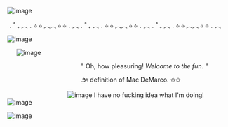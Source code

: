 ![image](https://github.com/user-attachments/assets/8efb3160-dcee-46ae-be15-1b535df25403)


﹒˚ ₊ ︵﹒⊹ ๑ ︵︵ ๑ ⊹﹒︵﹒˚ ₊ ︵﹒⊹ ๑ ︵︵ ๑ ⊹﹒︵﹒˚ ₊ ︵﹒⊹ ๑ ︵︵ ๑ ⊹﹒︵

![image](https://github.com/user-attachments/assets/35ccf6bc-1123-4dd0-b182-795d345ac906)



⠀⠀![image](https://github.com/user-attachments/assets/61542879-c921-405d-a36b-0c9b55d7e1b9)




 ⠀⠀⠀⠀⠀⠀⠀⠀ ⠀⠀⠀⠀⠀⠀⠀⠀" Oh, how pleasuring! *Welcome to the fun*. "

⠀⠀⠀⠀⠀⠀⠀⠀ ⠀⠀⠀⠀⠀⠀⠀⠀౨ৎ definition of Mac DeMarco. ✩✩

⠀⠀⠀⠀⠀ ⠀⠀⠀⠀⠀⠀⠀⠀![image](https://github.com/user-attachments/assets/783ad4a3-7942-45e3-94f6-7586ce0837a2) I have no fucking idea what I'm doing! ![image](https://github.com/user-attachments/assets/d2c61397-7da2-436a-8945-7e62beb67be7)



![image](https://github.com/user-attachments/assets/ff02cf2a-e096-491c-8c42-0d288ce55fad)

